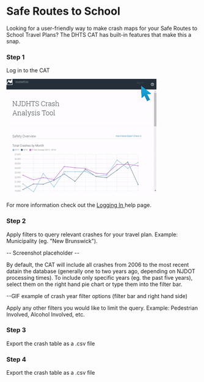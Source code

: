 # Safe Routes to School

Looking for a user-friendly way to make crash maps for your Safe Routes to School Travel Plans? The DHTS CAT has built-in features that make this a snap.

### Step 1

Log in to the CAT

![](/assets/ezgif.com-optimize%284%29.gif)

For more information check out the [Logging In ](/chapter1/logging-in.md "Logging In")help page.

### Step 2

Apply filters to query relevant crashes for your travel plan. Example: Municipality \(eg. "New Brunswick"\).

-- Screenshot placeholder --

By default, the CAT will include all crashes from 2006 to the most recent datain the database \(generally one to two years ago, depending on NJDOT processing times\). To include only specific years \(eg. the past five years\), select them on the right hand pie chart or type them into the filter bar.

--GIF example of crash year filter options \(filter bar and right hand side\)

Apply any other filters you would like to limit the query. Example: Pedestrian Involved, Alcohol Involved, etc.

### Step 3

Export the crash table as a .csv file

### Step 4

Export the crash table as a .csv file

